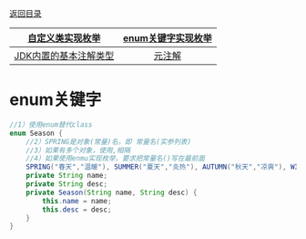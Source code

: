 
[返回目录](Home.md)



|[自定义类实现枚举](枚举和注解.md)|[**enum关键字实现枚举**](enum关键字实现枚举.md)|
|:-:|:-:|
|[JDK内置的基本注解类型](JDK内置基本注解.md)|[元注解](元注解.md)|

# enum关键字

```java
//1）使用enum替代class
enum Season {
    //2）SPRING是对象(常量)名，即 常量名(实参列表)
    //3）如果有多个对象，使用,相隔
    //4）如果使用enmu实现枚举，要求把常量名()写在最前面
    SPRING("春天","温暖"), SUMMER("夏天","炎热"), AUTUMN("秋天","凉爽"), WINTER("冬天","寒冷");
    private String name;
    private String desc;
    private Season(String name, String desc) {
        this.name = name;
        this.desc = desc;
    }
}
```